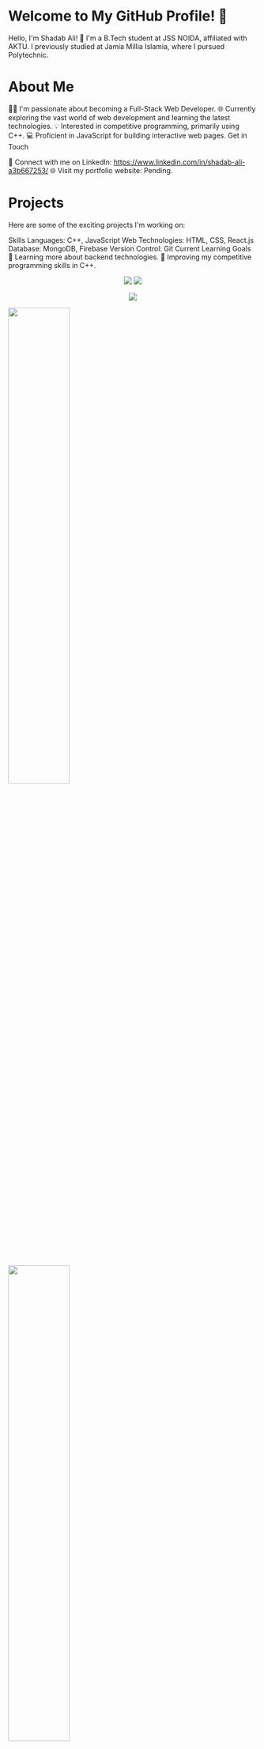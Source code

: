 # Welcome to My GitHub Profile! 👋
Hello, I'm Shadab Ali! 🚀 I'm a B.Tech student at JSS NOIDA, affiliated with AKTU. I previously studied at Jamia Millia Islamia, where I pursued Polytechnic.

# About Me
👨‍💻 I'm passionate about becoming a Full-Stack Web Developer.
🌐 Currently exploring the vast world of web development and learning the latest technologies.
💡 Interested in competitive programming, primarily using C++.
💻 Proficient in JavaScript for building interactive web pages.
Get in Touch

📱 Connect with me on LinkedIn: https://www.linkedin.com/in/shadab-ali-a3b667253/
🌐 Visit my portfolio website: Pending.
 # Projects
Here are some of the exciting projects I'm working on:

Skills
Languages: C++, JavaScript
Web Technologies: HTML, CSS, React.js
Database: MongoDB, Firebase
Version Control: Git
Current Learning Goals
🌱 Learning more about backend technologies.
🚀 Improving my competitive programming skills in C++.

<p align='center' width='100%'>
<img src="https://github-profile-summary-cards.vercel.app/api/cards/profile-details?username=SHADABALIGITHUB&theme=dracula" />
<img src='https://github-readme-stats-git-masterrstaa-rickstaa.vercel.app/api/top-langs/?username=SHADABALIGITHUB&theme=dracula&langs_count=25'/>
</p>


<p align='center'>
<!-- <img src='https://github-profile-trophy.vercel.app/?username=tynab&theme=dracula&column=6'> -->
<img src='https://hacked-github-stat-trophies.vercel.app/?username=SHADABALIGITHUB&theme=dracula&column=11'>
</p>
<p align=left>
<!-- <img algin='left' width='49%' src='https://github-readme-stats.vercel.app/api?username=tynab&count_private=true&show_icons=true&theme=dracula' /> -->
<img algin='left' width='49.7%' src='https://readme-stats-fabio-vicente.vercel.app/api?username=SHADABALIGITHUB&count_private=true&show_icons=true&theme=dracula' />
<img algin='right' width='49.7%' src='https://github-readme-streak-stats.herokuapp.com/?user=SHADABALIGITHUB&theme=dracula' />
</p>

<!-- <img align='left' src='https://github-readme-stats.vercel.app/api/top-langs/?username=tynab&theme=dracula&langs_count=10' /> -->

<!-- <img align='left' src='https://github-readme-stats-sigma-five.vercel.app/api/top-langs/?username=tynab&theme=dracula' /> -->

# Technology Stack
## frontEnd

![HTML](https://github.com/SHADABALIGITHUB/SHADABALIGITHUB/assets/137039248/cc675f47-b428-452e-97e3-a8a952f828b7)
![CSS](https://github.com/SHADABALIGITHUB/SHADABALIGITHUB/assets/137039248/6c1ad379-b167-4511-9d62-d5b0bbc25362)
![JS](https://github.com/SHADABALIGITHUB/SHADABALIGITHUB/assets/137039248/b38955ba-e97e-45f2-97a2-bf8b94501bef)

## FRontEnd library

![React](https://github.com/SHADABALIGITHUB/SHADABALIGITHUB/assets/137039248/13fd6113-262a-4056-8ab7-1066d6e038d3)
![Boostrap](https://github.com/SHADABALIGITHUB/SHADABALIGITHUB/assets/137039248/66a5e3ce-e98c-484d-9670-88c662c417c1)
![png-transparent-tailwind-css-hd-logo-thumbnail-removebg-preview (1)](https://github.com/SHADABALIGITHUB/SHADABALIGITHUB/assets/137039248/03b61a66-5a27-4887-90d5-e8f86124d5b3)

## Backend
![Nodejs](https://github.com/SHADABALIGITHUB/SHADABALIGITHUB/assets/137039248/2715fb13-b3c9-4324-aeaf-d075a2ee9b6c)
![MySQL](https://github.com/SHADABALIGITHUB/SHADABALIGITHUB/assets/137039248/f7313a30-c416-4b71-806e-cde8f6bc7129)
![MongoDb](https://github.com/SHADABALIGITHUB/SHADABALIGITHUB/assets/137039248/0b7ef9e8-aeb1-426c-84db-05fe72dc2122)

## Version Control
![Git](https://github.com/SHADABALIGITHUB/SHADABALIGITHUB/assets/137039248/2aad14f3-fc13-4be8-9e52-e9323bc8751c)
![GitHub](https://github.com/SHADABALIGITHUB/SHADABALIGITHUB/assets/137039248/64b040e5-a6cf-4c90-bff1-4130bf00d4df)


## Basic Language and Utils
![Java](https://github.com/SHADABALIGITHUB/SHADABALIGITHUB/assets/137039248/be99901e-10c9-425b-8edc-accb27fe760b)
![npm](https://github.com/SHADABALIGITHUB/SHADABALIGITHUB/assets/137039248/c493eb16-d91c-42ad-87a8-52c5a4169893)
![Python](https://github.com/SHADABALIGITHUB/SHADABALIGITHUB/assets/137039248/d90b884f-c572-4bfa-831a-0ab218679feb)
![CPP](https://github.com/SHADABALIGITHUB/SHADABALIGITHUB/assets/137039248/26c587ec-ce78-454e-85ea-e7c112ad3347)


